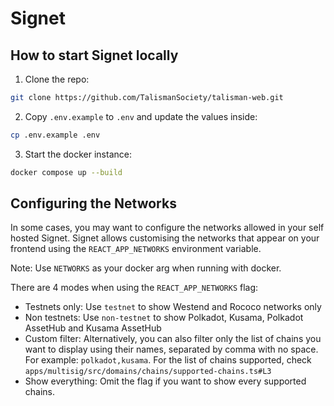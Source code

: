 # Signet

## How to start Signet locally

1. Clone the repo:

```sh
git clone https://github.com/TalismanSociety/talisman-web.git
```

2. Copy `.env.example` to `.env` and update the values inside:

```sh
cp .env.example .env
```

3. Start the docker instance:

```sh
docker compose up --build
```

## Configuring the Networks

In some cases, you may want to configure the networks allowed in your self hosted Signet. Signet allows customising the networks that appear on your frontend using the `REACT_APP_NETWORKS` environment variable.

Note: Use `NETWORKS` as your docker arg when running with docker.

There are 4 modes when using the `REACT_APP_NETWORKS` flag:

- Testnets only: Use `testnet` to show Westend and Rococo networks only
- Non testnets: Use `non-testnet` to show Polkadot, Kusama, Polkadot AssetHub and Kusama AssetHub
- Custom filter: Alternatively, you can also filter only the list of chains you want to display using their names, separated by comma with no space. For example: `polkadot,kusama`. For the list of chains supported, check `apps/multisig/src/domains/chains/supported-chains.ts#L3`
- Show everything: Omit the flag if you want to show every supported chains.

